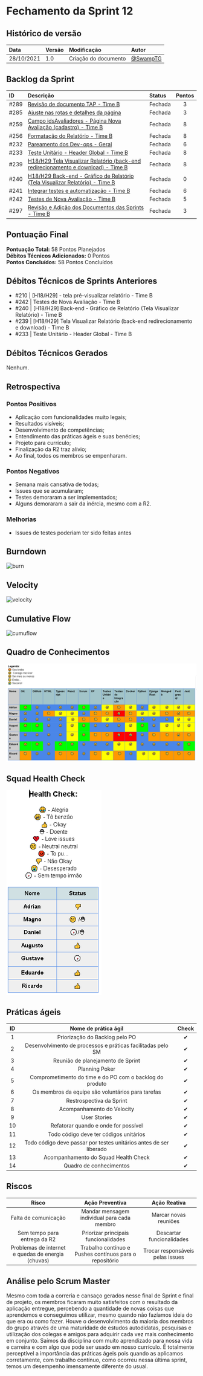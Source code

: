# Fechamento da Sprint 12

## Histórico de versão

| **Data**   | **Versão** | **Modificação**      | **Autor**                              |
| :--------- | :--------- | :------------------- | :------------------------------------- |
| 28/10/2021 | 1.0        | Criação do documento | [@SwampTG](https://github.com/SwampTG) |

## Backlog da Sprint

| **ID** | **Descrição**                                                                                                                                    | **Status** | **Pontos** |
| :----- | :----------------------------------------------------------------------------------------------------------------------------------------------- | :--------- | :--------: |
| #289   | [Revisão de documento TAP - Time B](https://github.com/fga-eps-mds/2021-1-hospitalar/issues/289)                                                 | Fechada    |     3      |
| #285   | [Ajuste nas rotas e detalhes da página](https://github.com/fga-eps-mds/2021-1-hospitalar/issues/285)                                             | Fechada    |     3      |
| #259   | [ Campo idsAvaliadores - Página Nova Avaliação (cadastro) - Time B](https://github.com/fga-eps-mds/2021-1-hospitalar/issues/259)                 | Fechada    |     8      |
| #256   | [ Formatação do Relatório - Time B](https://github.com/fga-eps-mds/2021-1-hospitalar/issues/256)                                                 | Fechada    |     8      |
| #232   | [Pareamento dos Dev-ops - Geral](https://github.com/fga-eps-mds/2021-1-hospitalar/issues/232)                                                    | Fechada    |     6      |
| #233   | [ Teste Unitário - Header Global - Time B](https://github.com/fga-eps-mds/2021-1-hospitalar/issues/233)                                          | Fechada    |     8      |
| #239   | [H18/H29 Tela Visualizar Relatório (back-end redirecionamento e download) - Time B](https://github.com/fga-eps-mds/2021-1-hospitalar/issues/239) | Fechada    |     8      |
| #240   | [H18/H29 Back-end - Gráfico de Relatório (Tela Visualizar Relatório) - Time B](https://github.com/fga-eps-mds/2021-1-hospitalar/issues/240)      | Fechada    |     0      |
| #241   | [Integrar testes e automatização - Time B](https://github.com/fga-eps-mds/2021-1-hospitalar/issues/241)                                          | Fechada    |     6      |
| #242   | [ Testes de Nova Avaliação - Time B](https://github.com/fga-eps-mds/2021-1-hospitalar/issues/242)                                                | Fechada    |     5      |
| #297   | [Revisão e Adição dos Documentos das Sprints - Time B ](https://github.com/fga-eps-mds/2021-1-hospitalar/issues/297)                             | Fechada    |     3      |

## Pontuação Final

**Pontuação Total:** 58 Pontos Planejados <br>
**Débitos Técnicos Adicionados:** 0 Pontos <br>
**Pontos Concluídos:** 58 Pontos Concluídos <br>

## Débitos Técnicos de Sprints Anteriores

- #210 | <!-- 5 Add Débito -->[H18/H29] - tela pré-visualizar relatório - Time B
- #242 | <!-- 5 -->Testes de Nova Avaliação - Time B
- #240 | <!-- 8 -->[H18/H29] Back-end - Gráfico de Relatório (Tela Visualizar Relatório) - Time B
- #239 | <!-- 8 -->[H18/H29] Tela Visualizar Relatório (back-end redirecionamento e download) - Time B
- #233 | <!-- Débito 8 -->Teste Unitário - Header Global - Time B

## Débitos Técnicos Gerados

Nenhum.

## Retrospectiva

### Pontos Positivos

- Aplicação com funcionalidades muito legais;
- Resultados visíveis;
- Desenvolvimento de competências;
- Entendimento das práticas ágeis e suas benécies;
- Projeto para currículo;
- Finalização da R2 traz alívio;
- Ao final, todos os membros se empenharam.

### Pontos Negativos

- Semana mais cansativa de todas;
- Issues que se acumularam;
- Testes demoraram a ser implementados;
- Alguns demoraram a sair da inércia, mesmo com a R2.

### Melhorias

- Issues de testes poderiam ter sido feitas antes

## Burndown

![burn](https://github.com/fga-eps-mds/2021-1-hospitalar/blob/main/docs/assets/sprints/time_a/sprint_12/burndown_12.png?raw=true)

## Velocity

![velocity](https://github.com/fga-eps-mds/2021-1-hospitalar/blob/main/docs/assets/sprints/time_a/sprint_12/velocity_12.png?raw=true)

## Cumulative Flow

![cumuflow](https://github.com/fga-eps-mds/2021-1-hospitalar/blob/main/docs/assets/sprints/time_a/sprint_12/cumulative_12.png?raw=true)

## Quadro de Conhecimentos

![knowledge](/docs/assets/sprints/time_b/sprint_11/quadro_de_conhecimento_sprint_11.png)

## Squad Health Check

![health](/docs/assets/sprints/time_b/sprint_11/health_check_sprint_11.png)

## Práticas ágeis

| ID  |                        Nome de prática ágil                        |  Check   |
| :-: | :----------------------------------------------------------------: | :------: |
|  1  |                   Priorização do Backlog pelo PO                   | &#10004; |
|  2  |    Desenvolvimento de processos e práticas facilitadas pelo SM     | &#10004; |
|  3  |                 Reunião de planejamento de Sprint                  | &#10004; |
|  4  |                           Planning Poker                           | &#10004; |
|  5  |      Comprometimento do time e do PO com o backlog do produto      | &#10004; |
|  6  |         Os membros da equipe são voluntários para tarefas          | &#10004; |
|  7  |                      Restrospectiva da Sprint                      | &#10004; |
|  8  |                     Acompanhamento do Velocity                     | &#10004; |
|  9  |                            User Stories                            | &#10004; |
| 10  |                Refatorar quando e onde for possível                | &#10004; |
| 11  |               Todo código deve ter códigos unitários               | &#10004; |
| 12  | Todo código deve passar por testes unitários antes de ser liberado | &#10004; |
| 13  |                Acompanhamento do Squad Health Check                | &#10004; |
| 14  |                      Quadro de conhecimentos                       | &#10004; |

<!--
## Qualidade do Trabalho Entregue

Segundo a equipe a qualidade entregue foi de (nº). A escala dos valores é de 1 a 5.

| **Objetivo da Sprint** |  **Nota** |
|:-:|:-:|
|    Descrição do Objetivo   |  (nº) |
|    Descrição do Objetivo   |  (nº) |
|    ...   |  ... |
-->

## Riscos

|                     **Risco**                      |                   **Ação Preventiva**                   |         **Ação Reativa**         |
| :------------------------------------------------: | :-----------------------------------------------------: | :------------------------------: |
|                Falta de comunicação                |       Mandar mensagem individual para cada membro       |      Marcar novas reuniões       |
|            Sem tempo para entrega da R2            |          Priorizar principais funcionalidades           |    Descartar funcionalidades     |
| Problemas de internet e quedas de energia (chuvas) | Trabalho contínuo e Pushes contínuos para o repositório | Trocar responsáveis pelas issues |

<!-- ## Burndown de Riscos (???) -->

## Análise pelo Scrum Master

Mesmo com toda a correria e cansaço gerados nesse final de Sprint e final de projeto, os membros ficaram muito satisfeitos com o resultado da aplicação entregue, percebendo a quantidade de novas coisas que aprendemos e conseguimos utilizar, mesmo quando não fazíamos ideia do que era ou como fazer. Houve o desenvolvimento da maioria dos membros do grupo através de uma maturidade de estudos autodidatas, pesquisas e utilização dos colegas e amigos para adquirir cada vez mais conhecimento em conjunto. Saímos da disciplina com muito aprendizado para nossa vida e carreira e com algo que pode ser usado em nosso currículo.
É totalmente perceptível a importância das práticas ágeis pois quando as aplicamos corretamente, com trabalho contínuo, como ocorreu nessa última sprint, temos um desempenho imensamente diferente do usual.
